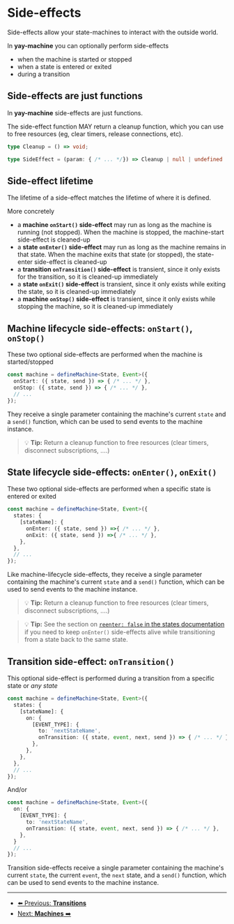 # Side-effects

Side-effects allow your state-machines to interact with the outside world.

In **yay-machine** you can optionally perform side-effects 

* when the machine is started or stopped
* when a state is entered or exited
* during a transition

## Side-effects are just functions

In **yay-machine** side-effects are just functions.

The side-effect function MAY return a cleanup function, which you can use to free resources (eg, clear timers, release connections, etc).

```typescript
type Cleanup = () => void;

type SideEffect = (param: { /* ... */}) => Cleanup | null | undefined | void;
```

## Side-effect lifetime

The lifetime of a side-effect matches the lifetime of where it is defined.

More concretely

* a **machine `onStart()` side-effect** may run as long as the machine is running (not stopped). When the machine is stopped, the machine-start side-effect is cleaned-up
* a **state `onEnter()` side-effect** may run as long as the machine remains in that state. When the machine exits that state (or stopped), the state-enter side-effect is cleaned-up
* a **transition `onTransition()` side-effect** is transient, since it only exists for the transition, so it is cleaned-up immediately
* a **state `onExit()` side-effect**  is transient, since it only exists while exiting the state, so it is cleaned-up immediately
* a **machine `onStop()` side-effect**  is transient, since it only exists while stopping the machine, so it is cleaned-up immediately

## Machine lifecycle side-effects: `onStart()`, `onStop()`

These two optional side-effects are performed when the machine is started/stopped

```typescript
const machine = defineMachine<State, Event>({
  onStart: ({ state, send }) => { /* ... */ },
  onStop: ({ state, send }) => { /* ... */ },
  // ...
});
```

They receive a single parameter containing the machine's current `state` and a `send()` function, which can be used to send events to the machine instance.

> 💡 **Tip:** Return a cleanup function to free resources (clear timers, disconnect subscriptions, ....)

## State lifecycle side-effects: `onEnter()`, `onExit()`

These two optional side-effects are performed when a specific state is entered or exited

```typescript
const machine = defineMachine<State, Event>({
  states: {
    [stateName]: {
      onEnter: ({ state, send }) =>{ /* ... */ },
      onExit: ({ state, send }) =>{ /* ... */ },
    },
  },
  // ...
});
```

Like machine-lifecycle side-effects, they receive a single parameter containing the machine's current `state` and a `send()` function, which can be used to send events to the machine instance.

> 💡 **Tip:** Return a cleanup function to free resources (clear timers, disconnect subscriptions, ....)

> 💡 **Tip:** See the section on [`reenter: false` in the states documentation](./state.md) if you need to keep `onEnter()` side-effects alive while transitioning from a state back to the same state.

## Transition side-effect: `onTransition()`

This optional side-effect is performed during a transition from a specific state or *any state*

```typescript
const machine = defineMachine<State, Event>({
  states: {
    [stateName]: {
      on: {
        [EVENT_TYPE]: {
          to: 'nextStateName',
          onTransition: ({ state, event, next, send }) => { /* ... */ },
        },
      },
    },
  },
  // ...
});
```

And/or

```typescript
const machine = defineMachine<State, Event>({
  on: {
    [EVENT_TYPE]: {
      to: 'nextStateName',
      onTransition: ({ state, event, next, send }) => { /* ... */ },
    },
  }
  // ...
});
```

Transition side-effects receive a single parameter containing the machine's current `state`, the current `event`, the `next` state, and a `send()` function, which can be used to send events to the machine instance.

---

* [⬅️ Previous: **Transitions**](./transitions.md)
* [Next: **Machines** ➡️](./machines.md)
